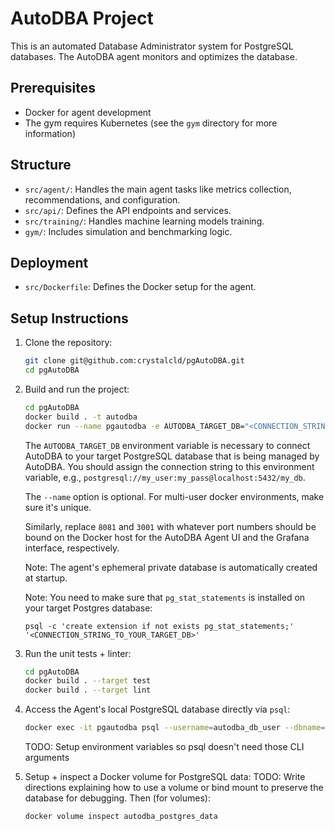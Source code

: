 
# AutoDBA Project
This is an automated Database Administrator system for PostgreSQL databases.
The AutoDBA agent monitors and optimizes the database.

## Prerequisites
- Docker for agent development
- The gym requires Kubernetes (see the `gym` directory for more information)

## Structure
- `src/agent/`: Handles the main agent tasks like metrics collection, recommendations, and configuration.
- `src/api/`: Defines the API endpoints and services.
- `src/training/`: Handles machine learning models training.
- `gym/`: Includes simulation and benchmarking logic.

## Deployment
- `src/Dockerfile`: Defines the Docker setup for the agent.

## Setup Instructions

1. Clone the repository:

    ```bash
    git clone git@github.com:crystalcld/pgAutoDBA.git
    cd pgAutoDBA
    ```

2. Build and run the project:

    ```bash
    cd pgAutoDBA
    docker build . -t autodba
    docker run --name pgautodba -e AUTODBA_TARGET_DB="<CONNECTION_STRING_TO_YOUR_TARGET_DB>" -p 8081:8080 -p 3001:3000 autodba
    ```

    The `AUTODBA_TARGET_DB` environment variable is necessary to connect AutoDBA to your target
    PostgreSQL database that is being managed by AutoDBA. You should assign the connection string
    to this environment variable, e.g., `postgresql://my_user:my_pass@localhost:5432/my_db`.
    
    The `--name` option is optional.  For multi-user docker environments, make sure it's unique.
    
    Similarly, replace `8081` and `3001` with whatever port numbers should be bound on the Docker host for the AutoDBA Agent UI and the Grafana interface, respectively.

    Note: The agent's ephemeral private database is automatically created at startup.

    Note: You need to make sure that `pg_stat_statements` is installed on your target Postgres database:
    ```
    psql -c 'create extension if not exists pg_stat_statements;' '<CONNECTION_STRING_TO_YOUR_TARGET_DB>'
    ```

3. Run the unit tests + linter:

    ```bash
    cd pgAutoDBA
    docker build . --target test
    docker build . --target lint
    ```

4. Access the Agent's local PostgreSQL database directly via `psql`:

    ```bash
    docker exec -it pgautodba psql --username=autodba_db_user --dbname=autodba_db
    ```
    TODO: Setup environment variables so psql doesn't need those CLI arguments

5. Setup + inspect a Docker volume for PostgreSQL data:
    TODO: Write directions explaining how to use a volume or bind mount to preserve the database for debugging.  Then (for volumes):
    ```bash
    docker volume inspect autodba_postgres_data
    ```
